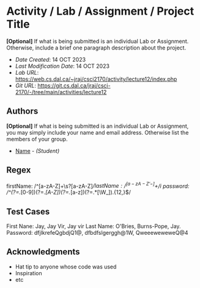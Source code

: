 <!--- The following README.md sample file was adapted from https://gist.github.com/PurpleBooth/109311bb0361f32d87a2#file-readme-template-md by Gabriella Mosquera for academic use ---> 
<!--- You may delete any comments in this sample README.md file. If needing to use as a .txt file then simply delete all comments, edit as needed, and save as a README.txt file --->

# Activity / Lab / Assignment / Project Title

**[Optional]** If what is being submitted is an individual Lab or Assignment. Otherwise, include a brief one paragraph description about the project.

* *Date Created*: 14 OCT 2023
* *Last Modification Date*: 14 OCT 2023
* *Lab URL*: https://web.cs.dal.ca/~jraj/csci2170/activity/lecture12/index.php
* *Git URL*: https://git.cs.dal.ca/jraj/csci-2170/-/tree/main/activities/lecture12

## Authors

**[Optional]** If what is being submitted is an individual Lab or Assignment, you may simply include your name and email address. Otherwise list the members of your group.

* [Name](jayvir@dal.ca) - *(Student)*


## Regex
firstName: /^[a-zA-Z]+\s?[a-zA-Z]*$/
lastName: /^[a-zA-Z' -]+$/i
password: /^(?=.*[0-9])(?=.*[A-Z])(?=.*[a-z])(?=.*[\W_]).{12,}$/

## Test Cases
First Nane: Jay, Jay Vir, Jay vir
Last Name: O'Bries, Burns-Pope, Jay.
Password: dfjlkrefeQgbdjQ1@, dfbdfslgerggh@1W, QweeeweweweQ@4

## Acknowledgments

* Hat tip to anyone whose code was used
* Inspiration
* etc
